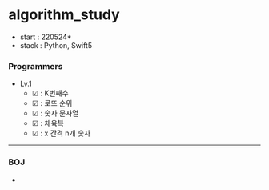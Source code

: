 # algorithm_study
- start : 220524*  
- stack : Python, Swift5
### Programmers
- Lv.1
    - ☑ : K번째수
    - ☑ : 로또 순위
    - ☑ : 숫자 문자열
    - ☑ : 체육복
    - ☑ : x 간격 n개 숫자
---
### BOJ
- 
